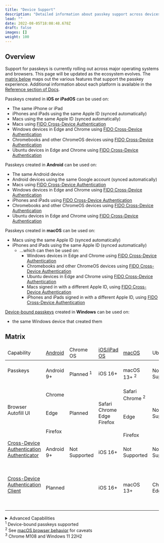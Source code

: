 ```yaml
---
title: "Device Support"
description: "Detailed information about passkey support across devices and ecosystems"
lead: ""
date: 2022-08-05T18:08:48.678Z
draft: false
images: []
weight: 100
---
```


## Overview

Support for passkeys is currently rolling out across major operating systems and browsers. This page will be updated as the ecosystem evolves. The [matrix below](#matrix) maps out the various features that support the passkey experience. Additional information about each platform is available in the [Reference section of Docs](/docs/reference/android).

Passkeys created in **iOS or iPadOS** can be used on:

- The same iPhone or iPad
- iPhones and iPads using the same Apple ID (synced automatically)
- Macs using the same Apple ID (synced automatically)
- Macs using [FIDO Cross-Device Authentication](/docs/reference/terms/#cross-device-authentication-cda)
- Windows devices in Edge and Chrome using [FIDO Cross-Device Authentication](/docs/reference/terms/#cross-device-authentication-cda)
- Chromebooks and other ChromeOS devices using [FIDO Cross-Device Authentication](/docs/reference/terms/#cross-device-authentication-cda)
- Ubuntu devices in Edge and Chrome using [FIDO Cross-Device Authentication](/docs/reference/terms/#cross-device-authentication-cda)

Passkeys created in **Android** can be used on:

- The same Android device
- Android devices using the same Google account (synced automatically)
- Macs using [FIDO Cross-Device Authentication](/docs/reference/terms/#cross-device-authentication-cda)
- Windows devices in Edge and Chrome using [FIDO Cross-Device Authentication](/docs/reference/terms/#cross-device-authentication-cda)
- iPhones and iPads using [FIDO Cross-Device Authentication](/docs/reference/terms/#cross-device-authentication-cda)
- Chromebooks and other ChromeOS devices using [FIDO Cross-Device Authentication](/docs/reference/terms/#cross-device-authentication-cda)
- Ubuntu devices in Edge and Chrome using [FIDO Cross-Device Authentication](/docs/reference/terms/#cross-device-authentication-cda)

Passkeys created in **macOS** can be used on:

- Macs using the same Apple ID (synced automatically)
- iPhones and iPads using the same Apple ID (synced automatically)
  - ...which can then be used on:
    - Windows devices in Edge and Chrome using [FIDO Cross-Device Authentication](/docs/reference/terms/#cross-device-authentication-cda)
    - Chromebooks and other ChromeOS devices using [FIDO Cross-Device Authentication](/docs/reference/terms/#cross-device-authentication-cda)
    - Ubuntu devices in Edge and Chrome using [FIDO Cross-Device Authentication](/docs/reference/terms/#cross-device-authentication-cda)
    - Macs signed in with a different Apple ID, using [FIDO Cross-Device Authentication](/docs/reference/terms/#cross-device-authentication-cda)
    - iPhones and iPads signed in with a different Apple ID, using [FIDO Cross-Device Authentication](/docs/reference/terms/)

[Device-bound passkeys](/docs/reference/terms/#device-bound-passkey) created in **Windows** can be used on:

- the same Windows device that created them

## Matrix

<div id="device-support-table" class="table-responsive">
    <table class="table table-striped mt-0">
        <thead>
            <tr class="fw-bold">
                <td>Capability</td>
                <td class="text-center"><a href="/docs/reference/android/">Android</a></td>
                <td class="text-center">Chrome OS</td>
                <td class="text-center"><a href="/docs/reference/ios/">iOS/iPad OS</a></td>
                <td class="text-center"><a href="/docs/reference/macos/">macOS</a></td>
                <td class="text-center">Ubuntu</td>
                <td class="text-center"><a href="/docs/reference/windows/">Windows</a></td>
            </tr>
        </thead>
        <tr>
            <td><span class="fw-bold">Passkeys</span></td>
            <td class="text-center"><i class="bi bi-check-circle-fill text-success"></i><br>Android 9+
            </td>
            <td class="text-center"><i class="bi bi-calendar-plus" title="Planned" alt="calendar icon"></i><br>Planned <sup>1</sup>
            </td>
            <td class="text-center"><i class="bi bi-check-circle-fill text-success"></i><br>iOS 16+</td>
            <td class="text-center"><i class="bi bi-check-circle-fill text-success"></i><br>macOS 13+
                <sup>2</sup>
            </td>
            <td class="text-center"><i class="bi bi-x-circle-fill text-danger"></i><br><span class="fs-6 text-muted">Not
                    Supported</span></td>
            <td class="text-center"><i class="bi bi-calendar-plus" title="Planned" alt="calendar icon"></i><br>Planned <sup>1</sup>
            </td>
        </tr>
        <tr>
            <td class="fw-bold">Browser Autofill UI</td>
            <td class="text-center"><i class="bi bi-check-circle-fill text-success"></i><br>Chrome<br><br><i
                    class="bi bi-calendar-plus" title="Planned" alt="calendar icon"></i><br>Edge<br><br><i
                    class="bi bi-x-circle-fill text-danger"></i><br>Firefox</td>
            <td class="text-center"><i class="bi bi-calendar-plus" title="Planned" alt="calendar icon"></i><br>Planned
            </td>
            <td class="text-center"><i class="bi bi-check-circle-fill text-success"></i><br>Safari<br>Chrome<br>Edge<br>Firefox</td>
            <td class="text-center"><i class="bi bi-check-circle-fill text-success"></i><br>Safari<br>Chrome <sup>2</sup><br><br><i
                    class="bi bi-calendar-plus" title="Planned" alt="calendar icon"></i><br>Edge<br><br><i
                    class="bi bi-x-circle-fill text-danger"></i><br>Firefox</td>
            <td class="text-center"><i class="bi bi-x-circle-fill text-danger"></i><br><span class="fs-6 text-muted">Not
                    Supported</span></td>
            <td class="text-center"><i class="bi bi-check-circle-fill text-success"></i><br>Chrome
                <sup>3</sup><br><br><i
                    class="bi bi-calendar-plus" title="Planned" alt="calendar icon"></i><br>Edge<br>Firefox<br>
            </td>
        </tr>
        <tr class="align-middle">
            <td><a href="../docs/reference/terms/#cross-device-authentication-cda" target="_blank">Cross-Device
                    Authentication</a><br><a href="../docs/reference/terms/#cda-authenticator" target="_blank"><span
                        class="fst-italic fw-bold">Authenticator</span></i></a>
            </td>
            <td class="text-center"><i class="bi bi-check-circle-fill text-success"></i><br>Android 9+</td>
            <td class="text-center"><i class="bi bi-x-circle-fill text-danger"></i><br><span class="fs-6 text-muted">Not
                    Supported</span></td>
            <td class="text-center"><i class="bi bi-check-circle-fill text-success"></i><br>iOS 16+</td>
            <td class="text-center"><i class="bi bi-x-circle-fill text-danger"></i><br><span class="fs-6 text-muted">Not
                    Supported</span></td>
            <td class="text-center"><i class="bi bi-x-circle-fill text-danger"></i><br><span class="fs-6 text-muted">Not
                    Supported</span></td>
            <td class="text-center"><i class="bi bi-x-circle-fill text-danger"></i><br><span class="fs-6 text-muted">Not
                    Supported</span></td>
        </tr>
        <tr>
            <td><a href="../docs/reference/terms/#cross-device-authentication-cda" target="_blank">Cross-Device
                    Authentication</a><br><a href="../docs/reference/terms/#cda-client" target="_blank"><span
                        class="fst-italic fw-bold">Client</span></a>
            </td>
            <td class="text-center"><i class="bi bi-calendar-plus" title="Planned" alt="calendar icon"></i><br>Planned
            </td>
            <td class="text-center"><i class="bi bi-check-circle-fill text-success fs-4"></i></td>
            <td class="text-center"><i class="bi bi-check-circle-fill text-success"></i><br>iOS 16+</td>
            <td class="text-center"><i class="bi bi-check-circle-fill text-success"></i><br>macOS 13+</td>
            <td class="text-center"><i class="bi bi-check-circle-fill text-success"></i><br>Chrome<br>Edge
            </td>
            <td class="text-center"><i class="bi bi-check-circle-fill text-success"></i><br>Chrome<br>Edge<br><br><i
                    class="bi bi-calendar-plus" title="Planned" alt="calendar icon"></i><br>Firefox
                <br>Windows apps
            </td>
        </tr>
    </table>
    <details>
        <summary>Advanced Capabilities</summary>
        <div id="device-support-table" class="table-responsive">
            <table class="table table-striped mt-0">
                <thead>
                    <tr class="fw-bold">
                        <td>Capability</td>
                        <td class="text-center"><a href="/docs/reference/android/">Android</a></td>
                        <td class="text-center">Chrome OS</td>
                        <td class="text-center"><a href="/docs/reference/ios/">iOS/iPad OS</a></td>
                        <td class="text-center"><a href="/docs/reference/macos/">macOS</a></td>
                        <td class="text-center">Ubuntu</td>
                        <td class="text-center"><a href="/docs/reference/windows/">Windows</a></td>
                    </tr>
                        <tr class="align-middle">
                            <td class="fw-bold"><a href="../docs/reference/terms/#device-bound-passkey" target="_blank"><span
                                        class="fst-italic">Device-bound</span> passkeys</a>
                            </td>
                            <td class="text-center"><i class="bi bi-x-circle-fill text-danger"></i><br><span class="fs-6 text-muted">Not
                                    Supported</span></td>
                            <td class="text-center"><i class="bi bi-x-circle-fill text-danger"></i><br><span class="fs-6 text-muted">Not
                                    Supported</span></td>
                            <td class="text-center"><i class="bi bi-usb-drive fs-4"></i><br>on security keys</td>
                            <td class="text-center"><i class="bi bi-usb-drive fs-4"></i><br>on security keys</td>
                            <td class="text-center"><i class="bi bi-usb-drive fs-4"></i><br>on security keys</td>
                            <td class="text-center"><i class="bi bi-check-circle-fill text-success fs-4"></i></td>
                        </tr>
                    <tr class="align-middle">
                        <td class="fw-bold"><a href="../docs/reference/terms/#device-public-key-dpk" target="_blank">Device
                                Public
                                Key (DPK)</a>
                        </td>
                        <td class="text-center"><i class="bi bi-wrench-adjustable-circle-fill" title="Beta"
                                alt="wrench in circle icon"></i><br>Beta
                        </td>
                        <td class="text-center"><i class="bi bi-calendar-plus" title="Planned"
                                alt="calendar icon"></i><br>Planned
                        </td>
                        <td class="text-center"><i class="bi bi-x-circle-fill text-danger"></i><br><span
                                class="fs-6 text-muted">Not
                                Supported</span></td>
                        <td class="text-center"><i class="bi bi-x-circle-fill text-danger"></i><br><span
                                class="fs-6 text-muted">Not
                                Supported</span></td>
                        <td class="text-center"><i class="bi bi-x-circle-fill text-danger"></i><br><span
                                class="fs-6 text-muted">Not
                                Supported</span></td>
                        <td class="text-center"><i class="bi bi-calendar-plus" title="Planned"
                                alt="calendar icon"></i><br>Planned
                        </td>
                    </tr>
                    <tr class="align-middle">
                        <td class="fw-bold">Passkey attestation</td>
                        <td class="text-center"><i class="bi bi-x-circle-fill text-danger"></i><br><span
                                class="fs-6 text-muted">Not
                                Supported</span></td>
                        <td class="text-center"><i class="bi bi-x-circle-fill text-danger"></i><br><span
                                class="fs-6 text-muted">Not
                                Supported</span></td>
                        <td class="text-center"><i class="bi bi-x-circle-fill text-danger"></i><br><span
                                class="fs-6 text-muted">Not
                                Supported</span></td>
                        <td class="text-center"><i class="bi bi-x-circle-fill text-danger"></i><br><span
                                class="fs-6 text-muted">Not
                                Supported</span></td>
                        <td class="text-center"><i class="bi bi-x-circle-fill text-danger"></i><br><span
                                class="fs-6 text-muted">Not
                                Supported</span></td>
                        <td class="text-center"><i class="bi bi-x-circle-fill text-danger"></i><br><span
                                class="fs-6 text-muted">Not
                                Supported</span></td>
                    </tr>
                    <tr class="align-middle">
                        <td class="fw-bold">DPK attestation</td>
                        <td class="text-center"><i class="bi bi-x-circle-fill text-danger"></i><br><span
                                class="fs-6 text-muted">Not
                                Supported</span>
                        </td>
                        <td class="text-center"><i class="bi bi-x-circle-fill text-danger"></i><br><span
                                class="fs-6 text-muted">Not
                                Supported</span></td>
                        <td class="text-center"><i class="bi bi-x-circle-fill text-danger"></i><br><span
                                class="fs-6 text-muted">Not
                                Supported</span></td>
                        <td class="text-center"><i class="bi bi-x-circle-fill text-danger"></i><br><span
                                class="fs-6 text-muted">Not
                                Supported</span></td>
                        <td class="text-center"><i class="bi bi-x-circle-fill text-danger"></i><br><span
                                class="fs-6 text-muted">Not
                                Supported</span></td>
                        <td class="text-center"><i class="bi bi-calendar-plus" title="Planned"
                                alt="calendar icon"></i><br>Planned
                        </td>
                    </tr>
                </thead>
            </table>
        </div>
    </details>
</div>
<div class="text-end mb-5 mt-5">
    <sup>1</sup> Device-bound passkeys supported
    <br><sup>2</sup> See <a href="/docs/reference/macos/#browser-behavior" target="_blank">macOS browser
        behavior</a> for caveats
    <br><sup>3</sup> Chrome M108 and Windows 11 22H2
</div>
